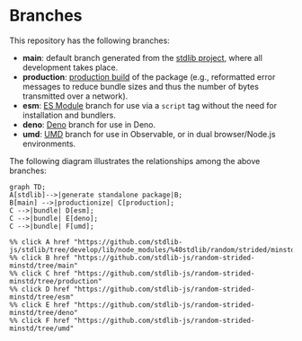 <!--

@license Apache-2.0

Copyright (c) 2022 The Stdlib Authors.

Licensed under the Apache License, Version 2.0 (the "License");
you may not use this file except in compliance with the License.
You may obtain a copy of the License at

    http://www.apache.org/licenses/LICENSE-2.0

Unless required by applicable law or agreed to in writing, software
distributed under the License is distributed on an "AS IS" BASIS,
WITHOUT WARRANTIES OR CONDITIONS OF ANY KIND, either express or implied.
See the License for the specific language governing permissions and
limitations under the License.

-->

# Branches

This repository has the following branches:

-   **main**: default branch generated from the [stdlib project][stdlib-url], where all development takes place.
-   **production**: [production build][production-url] of the package (e.g., reformatted error messages to reduce bundle sizes and thus the number of bytes transmitted over a network).
-   **esm**: [ES Module][esm-url] branch for use via a `script` tag without the need for installation and bundlers.
-   **deno**: [Deno][deno-url] branch for use in Deno.
-   **umd**: [UMD][umd-url] branch for use in Observable, or in dual browser/Node.js environments.

The following diagram illustrates the relationships among the above branches:

```mermaid
graph TD;
A[stdlib]-->|generate standalone package|B;
B[main] -->|productionize| C[production];
C -->|bundle| D[esm];
C -->|bundle| E[deno];
C -->|bundle| F[umd];

%% click A href "https://github.com/stdlib-js/stdlib/tree/develop/lib/node_modules/%40stdlib/random/strided/minstd"
%% click B href "https://github.com/stdlib-js/random-strided-minstd/tree/main"
%% click C href "https://github.com/stdlib-js/random-strided-minstd/tree/production"
%% click D href "https://github.com/stdlib-js/random-strided-minstd/tree/esm"
%% click E href "https://github.com/stdlib-js/random-strided-minstd/tree/deno"
%% click F href "https://github.com/stdlib-js/random-strided-minstd/tree/umd"
```

[stdlib-url]: https://github.com/stdlib-js/stdlib/tree/develop/lib/node_modules/%40stdlib/random/strided/minstd
[production-url]: https://github.com/stdlib-js/random-strided-minstd/tree/production
[deno-url]: https://github.com/stdlib-js/random-strided-minstd/tree/deno
[umd-url]: https://github.com/stdlib-js/random-strided-minstd/tree/umd
[esm-url]: https://github.com/stdlib-js/random-strided-minstd/tree/esm